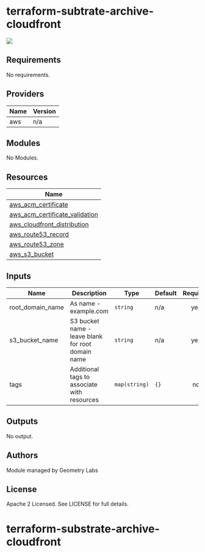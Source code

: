 # terraform-subtrate-archive-cloudfront

![](https://github.com/geometry-labs/terraform-polkadot-aws-node/actions/workflows/integration.yaml/badge.svg)

<!-- BEGINNING OF PRE-COMMIT-TERRAFORM DOCS HOOK -->
## Requirements

No requirements.

## Providers

| Name | Version |
|------|---------|
| aws | n/a |

## Modules

No Modules.

## Resources

| Name |
|------|
| [aws_acm_certificate](https://registry.terraform.io/providers/hashicorp/aws/latest/docs/resources/acm_certificate) |
| [aws_acm_certificate_validation](https://registry.terraform.io/providers/hashicorp/aws/latest/docs/resources/acm_certificate_validation) |
| [aws_cloudfront_distribution](https://registry.terraform.io/providers/hashicorp/aws/latest/docs/resources/cloudfront_distribution) |
| [aws_route53_record](https://registry.terraform.io/providers/hashicorp/aws/latest/docs/resources/route53_record) |
| [aws_route53_zone](https://registry.terraform.io/providers/hashicorp/aws/latest/docs/data-sources/route53_zone) |
| [aws_s3_bucket](https://registry.terraform.io/providers/hashicorp/aws/latest/docs/data-sources/s3_bucket) |

## Inputs

| Name | Description | Type | Default | Required |
|------|-------------|------|---------|:--------:|
| root\_domain\_name | As name - example.com | `string` | n/a | yes |
| s3\_bucket\_name | S3 bucket name - leave blank for root domain name | `string` | n/a | yes |
| tags | Additional tags to associate with resources | `map(string)` | `{}` | no |

## Outputs

No output.
<!-- END OF PRE-COMMIT-TERRAFORM DOCS HOOK -->

## Authors

Module managed by Geometry Labs

## License

Apache 2 Licensed. See LICENSE for full details.
# terraform-substrate-archive-cloudfront
